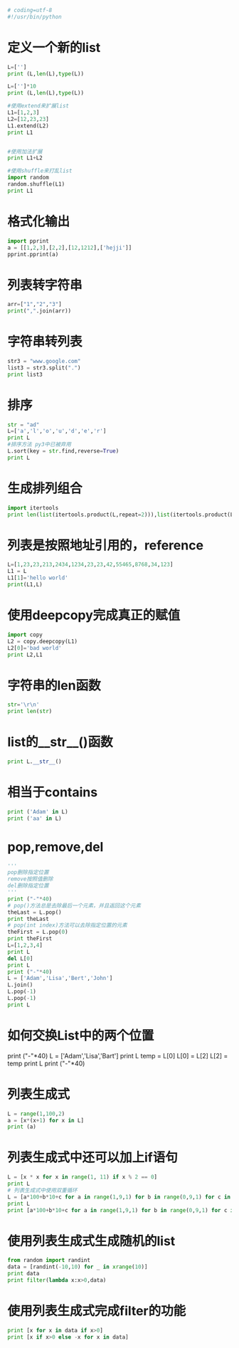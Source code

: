 
```python
# coding=utf-8
#!/usr/bin/python
```

# 定义一个新的list

```python
L=['']
print (L,len(L),type(L))

L=['']*10
print (L,len(L),type(L))

#使用extend来扩展list
L1=[1,2,3]
L2=[12,23,23]
L1.extend(L2)
print L1


#使用加法扩展
print L1+L2

#使用shuffle来打乱list
import random
random.shuffle(L1)
print L1
```

# 格式化输出

```python
import pprint
a = [[1,2,3],[2,2],[12,1212],['hejji']]
pprint.pprint(a)
```

# 列表转字符串

```python
arr=["1","2","3"]
print(",".join(arr))
```

# 字符串转列表

```python
str3 = "www.google.com"  
list3 = str3.split(".")  
print list3 
```

# 排序

```python
str = "ad"
L=['a','l','o','u','d','e','r']
print L
#排序方法 py3中已被弃用
L.sort(key = str.find,reverse=True)
print L
```

# 生成排列组合

```python
import itertools
print len(list(itertools.product(L,repeat=2))),list(itertools.product(L,repeat=2))
```

# 列表是按照地址引用的，reference

```python
L=[1,23,23,213,2434,1234,23,23,42,55465,8768,34,123]
L1 = L
L1[1]='hello world'
print(L1,L)
```


# 使用deepcopy完成真正的赋值

```python
import copy
L2 = copy.deepcopy(L1)
L2[0]='bad world'
print L2,L1
```

# 字符串的len函数

```python
str='\r\n'
print len(str)
```

# list的__str__()函数

```python
print L.__str__()
```

# 相当于contains

```python
print ('Adam' in L)
print ('aa' in L)

```


# pop,remove,del

```python
'''
pop删除指定位置
remove按照值删除
del删除指定位置
'''
print ("-"*40)
# pop()方法总是去除最后一个元素，并且返回这个元素
theLast = L.pop()
print theLast
# pop(int index)方法可以去除指定位置的元素
theFirst = L.pop(0)
print theFirst
L=[1,2,3,4]
print L
del L[0]
print L
print ("-"*40)
L = ['Adam','Lisa','Bert','John']
L.join()
L.pop(-1)
L.pop(-1)
print L
```

# 如何交换List中的两个位置
print ("-"*40)
L = ['Adam','Lisa','Bart']
print L
temp = L[0]
L[0] = L[2]
L[2] = temp
print L
print ("-"*40)

# 列表生成式

```python
L = range(1,100,2)
a = [x*(x+1) for x in L]
print (a)
```


# 列表生成式中还可以加上if语句

```python
L = [x * x for x in range(1, 11) if x % 2 == 0]
print L
# 列表生成式中使用双重循环
L = [a*100+b*10+c for a in range(1,9,1) for b in range(0,9,1) for c in range(0,9,1) if a == c]
print L
print [a*100+b*10+c for a in range(1,9,1) for b in range(0,9,1) for c in range(0,9,1) if a==c]
```

# 使用列表生成式生成随机的list
```python
from random import randint
data = [randint(-10,10) for _ in xrange(10)]
print data
print filter(lambda x:x>0,data)
```

# 使用列表生成式完成filter的功能

```python
print [x for x in data if x>0]
print [x if x>0 else -x for x in data]
```
